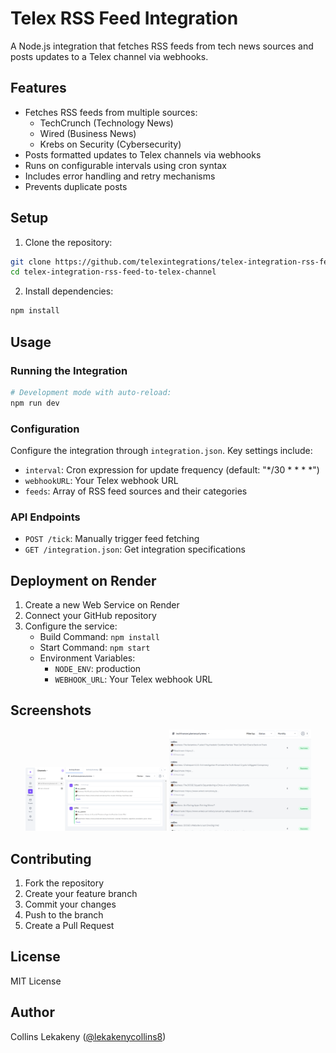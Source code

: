 # Telex RSS Feed Integration

A Node.js integration that fetches RSS feeds from tech news sources and posts updates to a Telex channel via webhooks.

## Features

- Fetches RSS feeds from multiple sources:
    - TechCrunch (Technology News)
    - Wired (Business News)
    - Krebs on Security (Cybersecurity)
- Posts formatted updates to Telex channels via webhooks
- Runs on configurable intervals using cron syntax
- Includes error handling and retry mechanisms
- Prevents duplicate posts

## Setup

1. Clone the repository:
```bash
git clone https://github.com/telexintegrations/telex-integration-rss-feed-to-telex-channel.git
cd telex-integration-rss-feed-to-telex-channel
```

2. Install dependencies:
```bash
npm install
```

## Usage

### Running the Integration
```bash
# Development mode with auto-reload:
npm run dev
```

### Configuration
Configure the integration through `integration.json`. Key settings include:

- `interval`: Cron expression for update frequency (default: "*/30 * * * *")
- `webhookURL`: Your Telex webhook URL
- `feeds`: Array of RSS feed sources and their categories

### API Endpoints

- `POST /tick`: Manually trigger feed fetching
- `GET /integration.json`: Get integration specifications

## Deployment on Render

1. Create a new Web Service on Render
2. Connect your GitHub repository
3. Configure the service:
   - Build Command: `npm install`
   - Start Command: `npm start`
   - Environment Variables:
     - `NODE_ENV`: production
     - `WEBHOOK_URL`: Your Telex webhook URL

## Screenshots
<div align="center">
    <img src="s1.png" alt="Screenshot 1" width="45%">
    <img src="s2.png" alt="Screenshot 2" width="45%">
</div>

## Contributing

1. Fork the repository
2. Create your feature branch
3. Commit your changes
4. Push to the branch
5. Create a Pull Request

## License

MIT License

## Author

Collins Lekakeny ([@lekakenycollins8](https://github.com/lekakenycollins8))